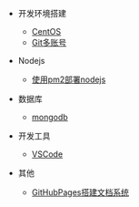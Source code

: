 - 开发环境搭建
  - [CentOS](centos.md)
  - [Git多账号](git.md)

- Nodejs
  - [使用pm2部署nodejs](pm2.md)

- 数据库
  - [mongodb](mongodb.md)

- 开发工具
  - [VSCode](vscode.md)

- 其他
    - [GitHubPages搭建文档系统](githubpages.md)
